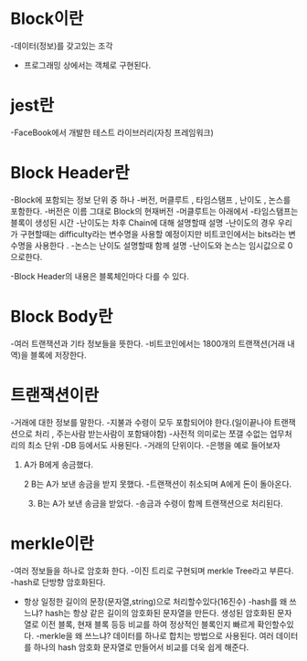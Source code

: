 # Block이란

-데이터(정보)를 갖고있는 조각

- 프로그래밍 상에서는 객체로 구현된다.

# jest란

-FaceBook에서 개발한 테스트 라이브러리(자칭 프레임워크)

# Block Header란

-Block에 포함되는 정보 단위 중 하나 -버전, 머클루트 , 타임스탬프 , 난이도 , 논스를 포함한다. -버전은 이름 그대로 Block의 현재버전 -머클루트는 아래에서 -타임스탬프는 블록이 생성된 시간 -난이도는 차후 Chain에 대해 설명할때 설명 -난이도의 경우 우리가 구현할때는 difficulty라는 변수명을 사용할 예정이지만 비트코인에서는 bits라는 변수명을 사용한다
. -논스는 난이도 설명할때 함께 설명 -난이도와 논스는 임시값으로 0으로한다.

-Block Header의 내용은 블록체인마다 다를 수 있다.

# Block Body란

-여러 트랜잭션과 기타 정보들을 뜻한다. -비트코인에서는 1800개의 트랜잭션(거래 내역)을 블록에 저장한다.

# 트랜잭션이란

-거래에 대한 정보를 말한다. -지불과 수령이 모두 포함되어야 한다.(일이끝나야 트랜잭션으로 처리 , 주는사람 받는사람이 포함돼야함) -사전적 의미로는 쪼갤 수없는 업무처리의 최소 단위
-DB 등에서도 사용된다. -거래의 단위이다. -은행을 예로 들어보자

1.  A가 B에게 송금했다.

    2 B는 A가 보낸 송금을 받지 못했다. -트랜잭션이 취소되며 A에게 돈이 돌아온다.

    3.  B는 A가 보낸 송금을 받았다. -송금과 수령이 함께 트랜잭션으로 처리된다.

# merkle이란

-여러 정보들을 하나로 암호화 한다. -이진 트리로 구현되며 merkle Tree라고 부른다.
-hash로 단방향 암호화된다.

- 항상 일정한 길이의 문장(문자열,string)으로 처리할수있다(16진수)
  -hash를 왜 쓰느냐? hash는 항상 같은 길이의 암호화된 문자열을 만든다. 생성된 암호화된 문자열로 이전 블록, 현재 블록 등등 비교를 하여
  정상적인 블록인지 빠르게 확인할수있다.
  -merkle을 왜 쓰느냐? 데이터를 하나로 합치는 방법으로 사용된다. 여러 데이터를 하나의 hash 암호화 문자열로 만들어서 비교를 더욱 쉽게 해준다.
